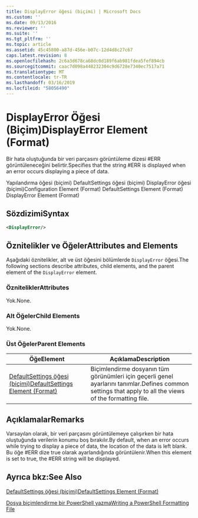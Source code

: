 ```yaml
---
title: DisplayError öğesi (biçimi) | Microsoft Docs
ms.custom: ''
ms.date: 09/13/2016
ms.reviewer: ''
ms.suite: ''
ms.tgt_pltfrm: ''
ms.topic: article
ms.assetid: 45c45800-a87d-456e-b07c-12d4d8c27c67
caps.latest.revision: 8
ms.openlocfilehash: 2c6a3d678ca68dc0d189f6ab981fdea5fef894cb
ms.sourcegitcommit: caac7d098a448232304c9d6728e7340ec7517a71
ms.translationtype: MT
ms.contentlocale: tr-TR
ms.lasthandoff: 03/16/2019
ms.locfileid: "58056490"
---
```

# <a name="displayerror-element-format"></a><span data-ttu-id="5f41c-102">DisplayError Öğesi (Biçim)</span><span class="sxs-lookup"><span data-stu-id="5f41c-102">DisplayError Element (Format)</span></span>

<span data-ttu-id="5f41c-103">Bir hata oluştuğunda bir veri parçasını görüntüleme dizesi #ERR görüntüleneceğini belirtir.</span><span class="sxs-lookup"><span data-stu-id="5f41c-103">Specifies that the string #ERR is displayed when an error occurs displaying a piece of data.</span></span>

<span data-ttu-id="5f41c-104">Yapılandırma öğesi (biçimi) DefaultSettings öğesi (biçimi) DisplayError öğesi (biçimi)</span><span class="sxs-lookup"><span data-stu-id="5f41c-104">Configuration Element (Format) DefaultSettings Element (Format) DisplayError Element (Format)</span></span>

## <a name="syntax"></a><span data-ttu-id="5f41c-105">Sözdizimi</span><span class="sxs-lookup"><span data-stu-id="5f41c-105">Syntax</span></span>

```xml
<DisplayError/>
```

## <a name="attributes-and-elements"></a><span data-ttu-id="5f41c-106">Öznitelikler ve Öğeler</span><span class="sxs-lookup"><span data-stu-id="5f41c-106">Attributes and Elements</span></span>

<span data-ttu-id="5f41c-107">Aşağıdaki öznitelikler, alt ve üst öğesini bölümlerde `DisplayError` öğesi.</span><span class="sxs-lookup"><span data-stu-id="5f41c-107">The following sections describe attributes, child elements, and the parent element of the `DisplayError` element.</span></span>

### <a name="attributes"></a><span data-ttu-id="5f41c-108">Öznitelikler</span><span class="sxs-lookup"><span data-stu-id="5f41c-108">Attributes</span></span>

<span data-ttu-id="5f41c-109">Yok.</span><span class="sxs-lookup"><span data-stu-id="5f41c-109">None.</span></span>

### <a name="child-elements"></a><span data-ttu-id="5f41c-110">Alt Öğeler</span><span class="sxs-lookup"><span data-stu-id="5f41c-110">Child Elements</span></span>

<span data-ttu-id="5f41c-111">Yok.</span><span class="sxs-lookup"><span data-stu-id="5f41c-111">None.</span></span>

### <a name="parent-elements"></a><span data-ttu-id="5f41c-112">Üst Öğeler</span><span class="sxs-lookup"><span data-stu-id="5f41c-112">Parent Elements</span></span>

|<span data-ttu-id="5f41c-113">Öğe</span><span class="sxs-lookup"><span data-stu-id="5f41c-113">Element</span></span>|<span data-ttu-id="5f41c-114">Açıklama</span><span class="sxs-lookup"><span data-stu-id="5f41c-114">Description</span></span>|
|-------------|-----------------|
|[<span data-ttu-id="5f41c-115">DefaultSettings öğesi (biçimi)</span><span class="sxs-lookup"><span data-stu-id="5f41c-115">DefaultSettings Element (Format)</span></span>](./defaultsettings-element-format.md)|<span data-ttu-id="5f41c-116">Biçimlendirme dosyanın tüm görünümleri için geçerli genel ayarlarını tanımlar.</span><span class="sxs-lookup"><span data-stu-id="5f41c-116">Defines common settings that apply to all the views of the formatting file.</span></span>|

## <a name="remarks"></a><span data-ttu-id="5f41c-117">Açıklamalar</span><span class="sxs-lookup"><span data-stu-id="5f41c-117">Remarks</span></span>

<span data-ttu-id="5f41c-118">Varsayılan olarak, bir veri parçasını görüntülemeye çalışırken bir hata oluştuğunda verilerin konumu boş bırakılır.</span><span class="sxs-lookup"><span data-stu-id="5f41c-118">By default, when an error occurs while trying to display a piece of data, the location of the data is left blank.</span></span> <span data-ttu-id="5f41c-119">Bu öğe #ERR dize true olarak ayarlandığında görüntülenir.</span><span class="sxs-lookup"><span data-stu-id="5f41c-119">When this element is set to true, the #ERR string will be displayed.</span></span>

## <a name="see-also"></a><span data-ttu-id="5f41c-120">Ayrıca bkz:</span><span class="sxs-lookup"><span data-stu-id="5f41c-120">See Also</span></span>

[<span data-ttu-id="5f41c-121">DefaultSettings öğesi (biçimi)</span><span class="sxs-lookup"><span data-stu-id="5f41c-121">DefaultSettings Element (Format)</span></span>](./defaultsettings-element-format.md)

[<span data-ttu-id="5f41c-122">Dosya biçimlendirme bir PowerShell yazma</span><span class="sxs-lookup"><span data-stu-id="5f41c-122">Writing a PowerShell Formatting File</span></span>](./writing-a-powershell-formatting-file.md)
